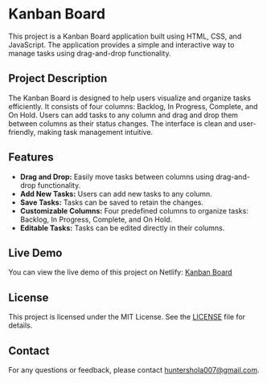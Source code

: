 # Kanban Board

This project is a Kanban Board application built using HTML, CSS, and JavaScript. The application provides a simple and interactive way to manage tasks using drag-and-drop functionality.

## Project Description

The Kanban Board is designed to help users visualize and organize tasks efficiently. It consists of four columns: Backlog, In Progress, Complete, and On Hold. Users can add tasks to any column and drag and drop them between columns as their status changes. The interface is clean and user-friendly, making task management intuitive.

## Features

- **Drag and Drop:** Easily move tasks between columns using drag-and-drop functionality.
- **Add New Tasks:** Users can add new tasks to any column.
- **Save Tasks:** Tasks can be saved to retain the changes.
- **Customizable Columns:** Four predefined columns to organize tasks: Backlog, In Progress, Complete, and On Hold.
- **Editable Tasks:** Tasks can be edited directly in their columns.

## Live Demo

You can view the live demo of this project on Netlify:
[Kanban Board](https://kanbann-board-app.netlify.app/)

## License

This project is licensed under the MIT License. See the [LICENSE](LICENSE) file for details.

## Contact

For any questions or feedback, please contact [huntershola007@gmail.com](mailto:your-huntershola007@gmail.com).
